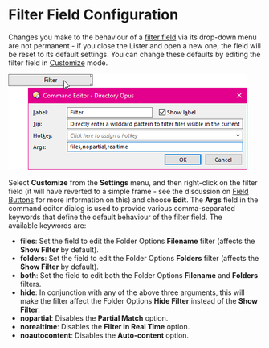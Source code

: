# Filter Field Configuration

Changes you make to the behaviour of a [filter field](/Manual/basic_concepts/searching_and_filtering/toolbar_filter_fields.md) via its drop-down menu are not permanent - if you close the Lister and open a new one, the field will be reset to its default settings. You can change these defaults by editing the filter field in [Customize](/Manual/customize/RAEDME.md) mode.

![](/Manual/images/media/filter_field_3.png) 

Select **Customize** from the **Settings** menu, and then right-click on the filter field (it will have reverted to a simple frame - see the discussion on [Field Buttons]() for more information on this) and choose **Edit**. The **Args** field in the command editor dialog is used to provide various comma-separated keywords that define the default behaviour of the filter field. The available keywords are:

- **files**: Set the field to edit the Folder Options **Filename** filter (affects the **Show Filter** by default).
- **folders**: Set the field to edit the Folder Options **Folders** filter (affects the **Show Filter** by default).
- **both**: Set the field to edit both the Folder Options **Filename** and **Folders** filters.
- **hide**: In conjunction with any of the above three arguments, this will make the filter affect the Folder Options **Hide Filter** instead of the **Show Filter**.
- **nopartial**: Disables the **Partial Match** option.
- **norealtime**: Disables the **Filter in Real Time** option.
- **noautocontent**: Disables the **Auto-content** option.

 
